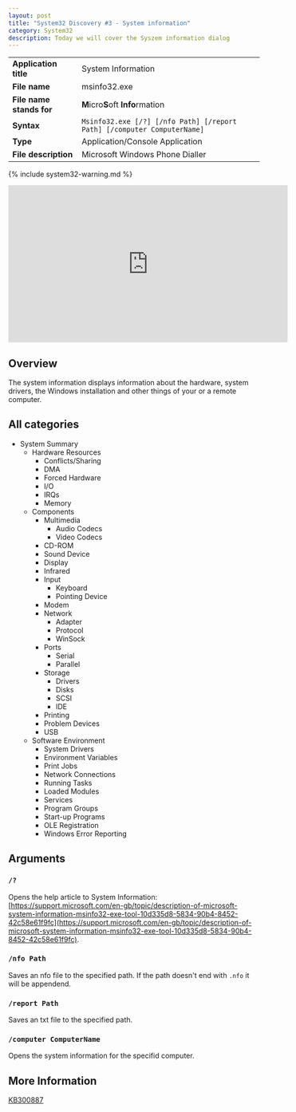 ```yaml
---
layout: post
title: "System32 Discovery #3 - System information"
category: System32
description: Today we will cover the Syszem information dialog
---
```


|||
|-|-|
|<b>Application title</b>|System Information|
|<b>File name</b>|msinfo32.exe|
|<b>File name stands for</b>|<b>M</b>icro<b>S</b>oft <b>Info</b>rmation|
|<b>Syntax</b>|`Msinfo32.exe [/?] [/nfo Path] [/report Path] [/computer ComputerName]`|
|<b>Type</b>|Application/Console Application|
|<b>File description</b>|Microsoft Windows Phone Dialler|

{% include system32-warning.md %}

<iframe width="560" height="315" src="https://www.youtube.com/embed/1hgELblNLsI" title="YouTube video player" frameborder="0" allow="accelerometer; autoplay; clipboard-write; encrypted-media; gyroscope; picture-in-picture" allowfullscreen></iframe>

## Overview

The system information displays information about the hardware, system drivers, the Windows installation and other things of your or a remote computer.

## All categories

* System Summary
  * Hardware Resources
    * Conflicts/Sharing
    * DMA
    * Forced Hardware
    * I/O
    * IRQs
    * Memory
  * Components
    * Multimedia
      * Audio Codecs
      * Video Codecs
    * CD-ROM
    * Sound Device
    * Display
    * Infrared
    * Input
      * Keyboard
      * Pointing Device
    * Modem
    * Network
      * Adapter
      * Protocol
      * WinSock
    * Ports
      * Serial
      * Parallel
    * Storage
      * Drivers
      * Disks
      * SCSI
      * IDE
    * Printing
    * Problem Devices
    * USB
  * Software Environment
    * System Drivers
    * Environment Variables
    * Print Jobs
    * Network Connections
    * Running Tasks
    * Loaded Modules
    * Services
    * Program Groups
    * Start-up Programs
    * OLE Registration
    * Windows Error Reporting
    
## Arguments

### `/?`

Opens the help article to System Information: [https://support.microsoft.com/en-gb/topic/description-of-microsoft-system-information-msinfo32-exe-tool-10d335d8-5834-90b4-8452-42c58e61f9fc](https://support.microsoft.com/en-gb/topic/description-of-microsoft-system-information-msinfo32-exe-tool-10d335d8-5834-90b4-8452-42c58e61f9fc).
    
### `/nfo Path`

Saves an nfo file to the specified path. If the path doesn't end with `.nfo` it will be appendend.

### `/report Path`

Saves an txt file to the specified path.

### `/computer ComputerName`

Opens the system information for the specifid computer.

## More Information

[KB300887](https://go.microsoft.com/fwlink/?LinkID=2100680)
